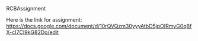 RCBAssignment

Here is the link for assignment:
https://docs.google.com/document/d/10rQVQzm30yyyAtbD5jpOIRmyG0q8fX-cI7CI9kG82Do/edit